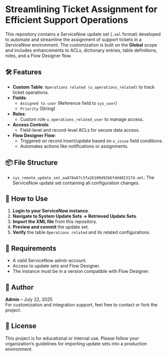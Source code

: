 # Streamlining Ticket Assignment for Efficient Support Operations

This repository contains a ServiceNow update set (`.xml` format) developed to automate and streamline the assignment of support tickets in a ServiceNow environment. The customization is built on the **Global** scope and includes enhancements to ACLs, dictionary entries, table definitions, roles, and a Flow Designer flow.

## 🛠️ Features

- **Custom Table**: `Operations related (u_operations_related)` to track ticket operations.
- **Fields**:
  - `Assigned to user` (Reference field to `sys_user`)
  - `Priority` (String)
- **Roles**:
  - Custom role `u_operations_related_user` to manage access.
- **Access Controls**:
  - Field-level and record-level ACLs for secure data access.
- **Flow Designer Flow**:
  - Triggered on record insert/update based on `u_issue` field conditions.
  - Automates actions like notifications or assignments.

## 📦 File Structure

- `sys_remote_update_set_aa878a87c3fa26109d92b6fdd401317d.xml`: The ServiceNow update set containing all configuration changes.

## 🚀 How to Use

1. **Login to your ServiceNow instance**.
2. **Navigate to System Update Sets → Retrieved Update Sets**.
3. **Import the XML file** from this repository.
4. **Preview and commit** the update set.
5. **Verify** the table `Operations related` and its related configurations.

## 🔐 Requirements

- A valid ServiceNow admin account.
- Access to update sets and Flow Designer.
- The instance must be in a version compatible with Flow Designer.

## 👤 Author

**Admin** – July 22, 2025  
For customization and integration support, feel free to contact or fork the project.

## 📄 License

This project is for educational or internal use. Please follow your organization’s guidelines for importing update sets into a production environment.
